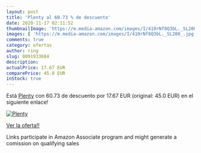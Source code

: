 ```yaml
---
layout: post
title: 'Plenty al 60.73 % de descuento'
date: 2020-11-17 02:11:52
thumbnailImage: 'https://m.media-amazon.com/images/I/410rNf8Q3bL._SL200_.jpg'
images: [ 'https://m.media-amazon.com/images/I/410rNf8Q3bL._SL200_.jpg' ]
comments: true
category: ofertas
author: ring
slug: 0091933684
description:
actualPrice: 17.67 EUR
comparePrice: 45.0 EUR
inStock: true
---
```


Está [Plenty](https://www.amazon.es/dp/0091933684/?tag=tolees-21) con 60.73 de descuento por 17.67 EUR (original: 45.0 EUR) en el siguiente enlace!

[![Plenty](https://m.media-amazon.com/images/I/410rNf8Q3bL._SL200_.jpg)](https://www.amazon.es/dp/0091933684/?tag=tolees-21)

[Ver la oferta!!](https://www.amazon.es/dp/0091933684/?tag=tolees-21)

Links participate in Amazon Associate program and might generate a comission on qualifying sales


